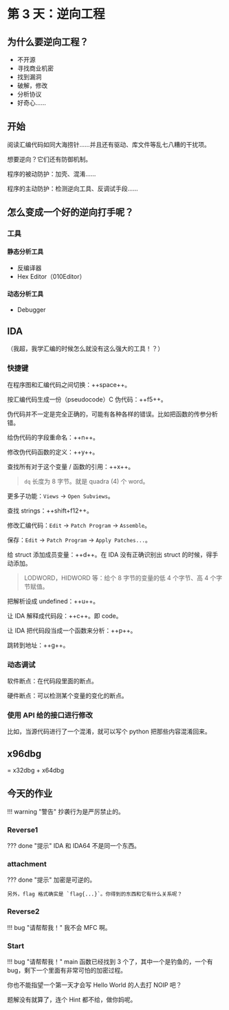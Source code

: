 # 第 3 天：逆向工程

## 为什么要逆向工程？

- 不开源
- 寻找商业机密
- 找到漏洞
- 破解，修改
- 分析协议
- 好奇心……

## 开始

阅读汇编代码如同大海捞针……并且还有驱动、库文件等乱七八糟的干扰项。

想要逆向？它们还有防御机制。

程序的被动防护：加壳、混淆……

程序的主动防护：检测逆向工具、反调试手段……

## 怎么变成一个好的逆向打手呢？

### 工具

#### 静态分析工具

- 反编译器
- Hex Editor（010Editor）

#### 动态分析工具

- Debugger

## IDA

（我超，我学汇编的时候怎么就没有这么强大的工具！？）

### 快捷键

在程序图和汇编代码之间切换：++space++。

按汇编代码生成一份（pseudocode）C 伪代码：++f5++。

伪代码并不一定是完全正确的，可能有各种各样的错误。比如把函数的传参分析错。

给伪代码的字段重命名：++n++。

修改伪代码函数的定义：++y++。

查找所有对于这个变量 / 函数的引用：++x++。

> `dq` 长度为 8 字节。就是 quadra (4) 个 word。

更多子功能：`Views` -> `Open Subviews`。

查找 strings：++shift+f12++。

修改汇编代码：`Edit` -> `Patch Program` -> `Assemble`。

保存：`Edit` -> `Patch Program` -> `Apply Patches...`。

给 struct 添加成员变量：++d++。在 IDA 没有正确识别出 struct 的时候，得手动添加。

> LODWORD，HIDWORD 等：给个 8 字节的变量的低 4 个字节、高 4 个字节赋值。

把解析设成 undefined：++u++。

让 IDA 解释成代码段：++c++。即 code。

让 IDA 把代码段当成一个函数来分析：++p++。

跳转到地址：++g++。

### 动态调试

软件断点：在代码段里面的断点。

硬件断点：可以检测某个变量的变化的断点。

### 使用 API 给的接口进行修改

比如，当源代码进行了一个混淆，就可以写个 python 把那些内容混淆回来。

## x96dbg

= x32dbg + x64dbg

## 今天的作业

!!! warning "警告"
	抄袭行为是严厉禁止的。

### Reverse1

??? done "提示"
	IDA 和 IDA64 不是同一个东西。

### attachment

??? done "提示"
	加密是可逆的。

	另外，flag 格式确实是 `flag{...}`。你得到的东西和它有什么关系呢？

### Reverse2

!!! bug "请帮帮我！"
	我不会 MFC 啊。

### Start

!!! bug "请帮帮我！"
	main 函数已经找到 3 个了，其中一个是钓鱼的，一个有 bug，剩下一个里面有非常可怕的加密过程。

你也不能指望一个第一天才会写 Hello World 的人去打 NOIP 吧？

题解没有就算了，连个 Hint 都不给，做你妈呢。
